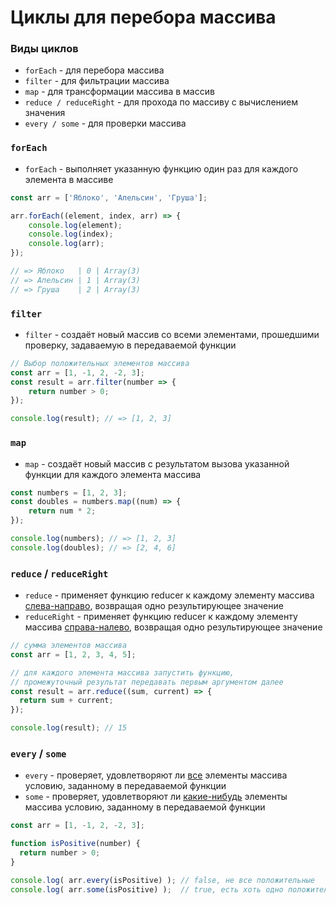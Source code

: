 # Циклы для перебора массива

<!-- xxxxxxxxxxxxxxxxxxxxxxxxxxxxxxxxxxxxxxxxxxxxxxxxxxxxxxx -->
### Виды циклов
<!-- xxxxxxxxxxxxxxxxxxxxxxxxxxxxxxxxxxxxxxxxxxxxxxxxxxxxxxx -->
- `forEach` - для перебора массива
- `filter` - для фильтрации массива
- `map` - для трансформации массива в массив
- `reduce / reduceRight` - для прохода по массиву с вычислением значения
- `every / some` - для проверки массива


<!-- xxxxxxxxxxxxxxxxxxxxxxxxxxxxxxxxxxxxxxxxxxxxxxxxxxxxxxx -->
### `forEach`
<!-- xxxxxxxxxxxxxxxxxxxxxxxxxxxxxxxxxxxxxxxxxxxxxxxxxxxxxxx -->

- `forEach` - выполняет указанную функцию один раз для каждого элемента в массиве


```js
const arr = ['Яблоко', 'Апельсин', 'Груша'];

arr.forEach((element, index, arr) => {
	console.log(element);
	console.log(index);
	console.log(arr);
});

// => Яблоко   | 0 | Array(3)
// => Апельсин | 1 | Array(3)
// => Груша    | 2 | Array(3)
```

<!-- xxxxxxxxxxxxxxxxxxxxxxxxxxxxxxxxxxxxxxxxxxxxxxxxxxxxxxx -->
### `filter`
<!-- xxxxxxxxxxxxxxxxxxxxxxxxxxxxxxxxxxxxxxxxxxxxxxxxxxxxxxx -->

- `filter` - создаёт новый массив со всеми элементами, прошедшими проверку, задаваемую в передаваемой функции


```js
// Выбор положительных элементов массива
const arr = [1, -1, 2, -2, 3];
const result = arr.filter(number => {
	return number > 0;
});

console.log(result); // => [1, 2, 3]
```

<!-- xxxxxxxxxxxxxxxxxxxxxxxxxxxxxxxxxxxxxxxxxxxxxxxxxxxxxxx -->
### `map`
<!-- xxxxxxxxxxxxxxxxxxxxxxxxxxxxxxxxxxxxxxxxxxxxxxxxxxxxxxx -->

- `map` - создаёт новый массив с результатом вызова указанной функции для каждого элемента массива


```js
const numbers = [1, 2, 3];
const doubles = numbers.map((num) => {
	return num * 2;
});

console.log(numbers); // => [1, 2, 3]
console.log(doubles); // => [2, 4, 6]
```

<!-- xxxxxxxxxxxxxxxxxxxxxxxxxxxxxxxxxxxxxxxxxxxxxxxxxxxxxxx -->
### `reduce` / `reduceRight`
<!-- xxxxxxxxxxxxxxxxxxxxxxxxxxxxxxxxxxxxxxxxxxxxxxxxxxxxxxx -->

- `reduce` - применяет функцию reducer к каждому элементу массива <u>слева-направо</u>, возвращая одно результирующее значение
- `reduceRight` - применяет функцию reducer к каждому элементу массива <u>справа-налево</u>, возвращая одно результирующее значение


```js
// сумма элементов массива
const arr = [1, 2, 3, 4, 5];

// для каждого элемента массива запустить функцию,
// промежуточный результат передавать первым аргументом далее
const result = arr.reduce((sum, current) => {
  return sum + current;
});

console.log(result); // 15
```

<!-- xxxxxxxxxxxxxxxxxxxxxxxxxxxxxxxxxxxxxxxxxxxxxxxxxxxxxxx -->
### `every` / `some`
<!-- xxxxxxxxxxxxxxxxxxxxxxxxxxxxxxxxxxxxxxxxxxxxxxxxxxxxxxx -->

- `every` - проверяет, удовлетворяют ли <u>все</u> элементы массива условию, заданному в передаваемой функции
- `some` - проверяет, удовлетворяют ли <u>какие-нибудь</u> элементы массива условию, заданному в передаваемой функции


```js
const arr = [1, -1, 2, -2, 3];

function isPositive(number) {
  return number > 0;
}

console.log( arr.every(isPositive) ); // false, не все положительные
console.log( arr.some(isPositive) );  // true, есть хоть одно положительное
```
